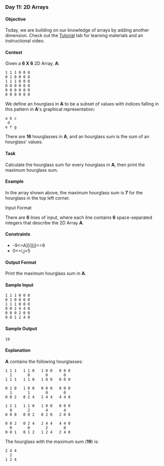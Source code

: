 ### Day 11: 2D Arrays
#### Objective
Today, we are building on our knowledge of arrays by adding another dimension. Check out the [Tutorial](https://www.hackerrank.com/challenges/30-2d-arrays/tutorial) tab for learning materials and an instructional video.

#### Context
Given a **6 X 6** 2D Array, **A**:

	1 1 1 0 0 0
	0 1 0 0 0 0
	1 1 1 0 0 0
	0 0 0 0 0 0
	0 0 0 0 0 0
	0 0 0 0 0 0
We define an hourglass in **A** to be a subset of values with indices falling in this pattern in **A**'s graphical representation:

	a b c
 	 d
	e f g
There are **16** hourglasses in **A**, and an hourglass sum is the sum of an hourglass' values.

#### Task
Calculate the hourglass sum for every hourglass in **A**, then print the maximum hourglass sum.

#### Example

In the array shown above, the maximum hourglass sum is **7** for the hourglass in the top left corner.

Input Format

There are **6** lines of input, where each line contains **6** space-separated integers that describe the 2D Array **A**.

#### Constraints
* -9<=A]\[i]\[j]<=9
* 0<=i,j<5
#### Output Format

Print the maximum hourglass sum in **A**.

#### Sample Input

	1 1 1 0 0 0
	0 1 0 0 0 0
	1 1 1 0 0 0
	0 0 2 4 4 0
	0 0 0 2 0 0
	0 0 1 2 4 0
#### Sample Output

	19
	
#### Explanation

**A** contains the following hourglasses:

	1 1 1   1 1 0   1 0 0   0 0 0
	  1       0       0       0
	1 1 1   1 1 0   1 0 0   0 0 0

	0 1 0   1 0 0   0 0 0   0 0 0
 	  1       1       0       0
	0 0 2   0 2 4   2 4 4   4 4 0

	1 1 1   1 1 0   1 0 0   0 0 0
	  0       2       4       4
	0 0 0   0 0 2   0 2 0   2 0 0

	0 0 2   0 2 4   2 4 4   4 4 0
	  0       0       2       0
	0 0 1   0 1 2   1 2 4   2 4 0
The hourglass with the maximum sum (**19**) is:

	2 4 4
 	  2
	1 2 4
